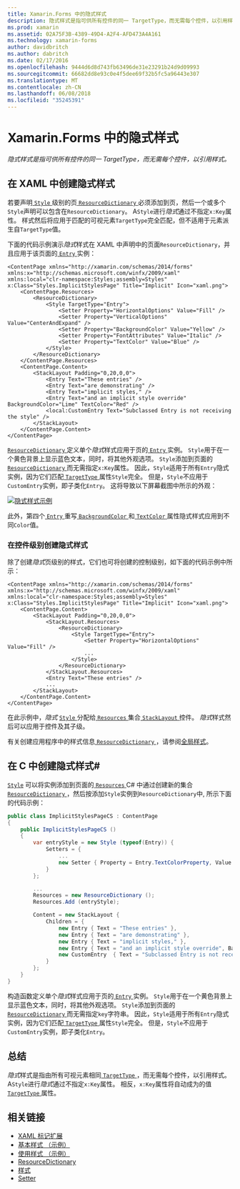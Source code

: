 ```yaml
---
title: Xamarin.Forms 中的隐式样式
description: 隐式样式是指可供所有控件的同一 TargetType，而无需每个控件，以引用样式。
ms.prod: xamarin
ms.assetid: 02A75F3B-4389-49D4-A2F4-AFD473A4A161
ms.technology: xamarin-forms
author: davidbritch
ms.author: dabritch
ms.date: 02/17/2016
ms.openlocfilehash: 9444d6d8d743fb63496de31e23291b24d9d09993
ms.sourcegitcommit: 66682dd8e93c0e4f5dee69f32b5fc5a96443e307
ms.translationtype: MT
ms.contentlocale: zh-CN
ms.lasthandoff: 06/08/2018
ms.locfileid: "35245391"
---
```

# <a name="implicit-styles-in-xamarinforms"></a>Xamarin.Forms 中的隐式样式

_隐式样式是指可供所有控件的同一 TargetType，而无需每个控件，以引用样式。_

## <a name="creating-an-implicit-style-in-xaml"></a>在 XAML 中创建隐式样式

若要声明[ `Style` ](https://developer.xamarin.com/api/type/Xamarin.Forms.Style/)级别的页[ `ResourceDictionary` ](https://developer.xamarin.com/api/type/Xamarin.Forms.ResourceDictionary/)必须添加到页，然后一个或多个`Style`声明可以包含在`ResourceDictionary`。 A`Style`进行*隐式*通过不指定`x:Key`属性。 样式然后将应用于匹配的可视元素`TargetType`完全匹配，但不适用于元素派生自`TargetType`值。

下面的代码示例演示*隐式*样式在 XAML 中声明中的页面`ResourceDictionary`，并且应用于该页面的[ `Entry` ](https://developer.xamarin.com/api/type/Xamarin.Forms.Entry/)实例：

```xaml
<ContentPage xmlns="http://xamarin.com/schemas/2014/forms" xmlns:x="http://schemas.microsoft.com/winfx/2009/xaml" xmlns:local="clr-namespace:Styles;assembly=Styles" x:Class="Styles.ImplicitStylesPage" Title="Implicit" Icon="xaml.png">
    <ContentPage.Resources>
        <ResourceDictionary>
            <Style TargetType="Entry">
                <Setter Property="HorizontalOptions" Value="Fill" />
                <Setter Property="VerticalOptions" Value="CenterAndExpand" />
                <Setter Property="BackgroundColor" Value="Yellow" />
                <Setter Property="FontAttributes" Value="Italic" />
                <Setter Property="TextColor" Value="Blue" />
            </Style>
        </ResourceDictionary>
    </ContentPage.Resources>
    <ContentPage.Content>
        <StackLayout Padding="0,20,0,0">
            <Entry Text="These entries" />
            <Entry Text="are demonstrating" />
            <Entry Text="implicit styles," />
            <Entry Text="and an implicit style override" BackgroundColor="Lime" TextColor="Red" />
            <local:CustomEntry Text="Subclassed Entry is not receiving the style" />
        </StackLayout>
    </ContentPage.Content>
</ContentPage>
```

[ `ResourceDictionary` ](https://developer.xamarin.com/api/type/Xamarin.Forms.ResourceDictionary/)定义单个*隐式*样式应用于页的[ `Entry` ](https://developer.xamarin.com/api/type/Xamarin.Forms.Entry/)实例。 `Style`用于在一个黄色背景上显示蓝色文本，同时，将其他外观选项。 `Style`添加到页面的[ `ResourceDictionary` ](https://developer.xamarin.com/api/type/Xamarin.Forms.ResourceDictionary/)而无需指定`x:Key`属性。 因此，`Style`适用于所有`Entry`隐式实例，因为它们匹配[ `TargetType` ](https://developer.xamarin.com/api/property/Xamarin.Forms.Style.TargetType/)属性`Style`完全。 但是，`Style`不应用于`CustomEntry`实例，即子类化`Entry`。 这将导致以下屏幕截图中所示的外观：

[![](implicit-images/implicit-styles.png "隐式样式示例")](implicit-images/implicit-styles-large.png#lightbox "隐式样式示例")

此外，第四个[ `Entry` ](https://developer.xamarin.com/api/type/Xamarin.Forms.Entry/)重写[ `BackgroundColor` ](https://developer.xamarin.com/api/property/Xamarin.Forms.VisualElement.BackgroundColor/)和[ `TextColor` ](https://developer.xamarin.com/api/property/Xamarin.Forms.Entry.TextColor/)属性隐式样式应用到不同`Color`值。

### <a name="creating-an-implicit-style-at-the-control-level"></a>在控件级别创建隐式样式

除了创建*隐式*页级别的样式，它们也可将创建的控制级别，如下面的代码示例中所示：

```xaml
<ContentPage xmlns="http://xamarin.com/schemas/2014/forms" xmlns:x="http://schemas.microsoft.com/winfx/2009/xaml" xmlns:local="clr-namespace:Styles;assembly=Styles" x:Class="Styles.ImplicitStylesPage" Title="Implicit" Icon="xaml.png">
    <ContentPage.Content>
        <StackLayout Padding="0,20,0,0">
            <StackLayout.Resources>
                <ResourceDictionary>
                    <Style TargetType="Entry">
                        <Setter Property="HorizontalOptions" Value="Fill" />
                        ...
                    </Style>
                </ResourceDictionary>
            </StackLayout.Resources>
            <Entry Text="These entries" />
            ...
        </StackLayout>
    </ContentPage.Content>
</ContentPage>
```

在此示例中，*隐式* [ `Style` ](https://developer.xamarin.com/api/type/Xamarin.Forms.Style/)分配给[ `Resources` ](https://developer.xamarin.com/api/property/Xamarin.Forms.VisualElement.Resources/)集合[ `StackLayout` ](https://developer.xamarin.com/api/type/Xamarin.Forms.StackLayout/)控件。 *隐式*样式然后可以应用于控件及其子级。

有关创建应用程序中的样式信息[ `ResourceDictionary` ](https://developer.xamarin.com/api/type/Xamarin.Forms.ResourceDictionary/)，请参阅[全局样式](~/xamarin-forms/user-interface/styles/application.md)。

## <a name="creating-an-implicit-style-in-c35"></a>在 C 中创建隐式样式&#35;

[`Style`](https://developer.xamarin.com/api/type/Xamarin.Forms.Style/) 可以将实例添加到页面的[ `Resources` ](https://developer.xamarin.com/api/property/Xamarin.Forms.VisualElement.Resources/) C# 中通过创建新的集合[ `ResourceDictionary` ](https://developer.xamarin.com/api/type/Xamarin.Forms.ResourceDictionary/)，然后按添加`Style`实例到`ResourceDictionary`中, 所示下面的代码示例：

```csharp
public class ImplicitStylesPageCS : ContentPage
{
    public ImplicitStylesPageCS ()
    {
        var entryStyle = new Style (typeof(Entry)) {
            Setters = {
                ...
                new Setter { Property = Entry.TextColorProperty, Value = Color.Blue }
            }
        };

        ...
        Resources = new ResourceDictionary ();
        Resources.Add (entryStyle);

        Content = new StackLayout {
            Children = {
                new Entry { Text = "These entries" },
                new Entry { Text = "are demonstrating" },
                new Entry { Text = "implicit styles," },
                new Entry { Text = "and an implicit style override", BackgroundColor = Color.Lime, TextColor = Color.Red },
                new CustomEntry  { Text = "Subclassed Entry is not receiving the style" }
            }
        };
    }
}
```

构造函数定义单个*隐式*样式应用于页的[ `Entry` ](https://developer.xamarin.com/api/type/Xamarin.Forms.Entry/)实例。 `Style`用于在一个黄色背景上显示蓝色文本，同时，将其他外观选项。 `Style`添加到页面的[ `ResourceDictionary` ](https://developer.xamarin.com/api/type/Xamarin.Forms.ResourceDictionary/)而无需指定`key`字符串。 因此，`Style`适用于所有`Entry`隐式实例，因为它们匹配[ `TargetType` ](https://developer.xamarin.com/api/property/Xamarin.Forms.Style.TargetType/)属性`Style`完全。 但是，`Style`不应用于`CustomEntry`实例，即子类化`Entry`。

## <a name="summary"></a>总结

*隐式*样式是指由所有可视元素相同[ `TargetType` ](https://developer.xamarin.com/api/property/Xamarin.Forms.Style.TargetType/)，而无需每个控件，以引用样式。 A`Style`进行*隐式*通过不指定`x:Key`属性。 相反，`x:Key`属性将自动成为的值[ `TargetType` ](https://developer.xamarin.com/api/property/Xamarin.Forms.Style.TargetType/)属性。



## <a name="related-links"></a>相关链接

- [XAML 标记扩展](~/xamarin-forms/xaml/xaml-basics/xaml-markup-extensions.md)
- [基本样式 （示例）](https://developer.xamarin.com/samples/xamarin-forms/UserInterface/Styles/BasicStyles/)
- [使用样式 （示例）](https://developer.xamarin.com/samples/xamarin-forms/WorkingWithStyles/)
- [ResourceDictionary](https://developer.xamarin.com/api/type/Xamarin.Forms.ResourceDictionary/)
- [样式](https://developer.xamarin.com/api/type/Xamarin.Forms.Style/)
- [Setter](https://developer.xamarin.com/api/type/Xamarin.Forms.Setter/)
